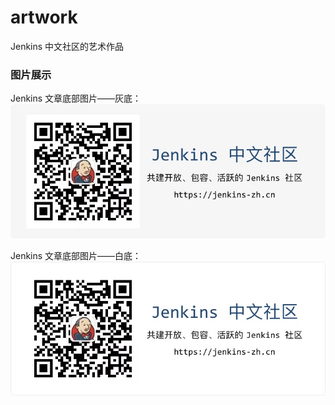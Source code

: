 # artwork
Jenkins 中文社区的艺术作品

### 图片展示

Jenkins 文章底部图片——灰底：
![](./images/grey-backgroud-jenkins-slogan.jpg)

Jenkins 文章底部图片——白底：
![](./images/white-backgroud-jenkins-slogan.jpg)